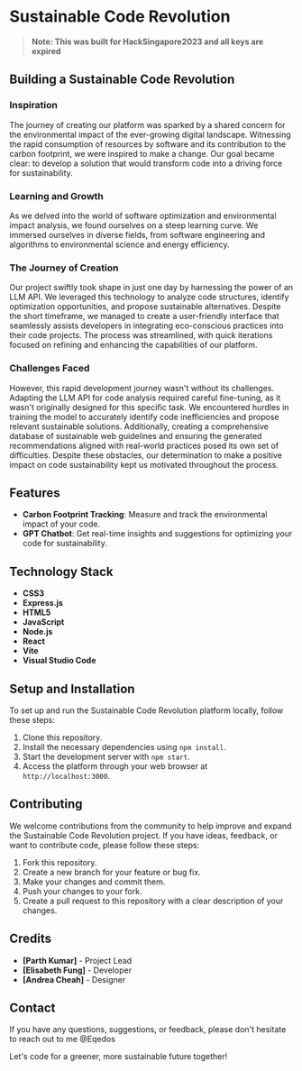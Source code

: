 # Sustainable Code Revolution

 >**Note: This was built for HackSingapore2023 and all keys are expired**
## Building a Sustainable Code Revolution

### Inspiration
The journey of creating our platform was sparked by a shared concern for the environmental impact of the ever-growing digital landscape. Witnessing the rapid consumption of resources by software and its contribution to the carbon footprint, we were inspired to make a change. Our goal became clear: to develop a solution that would transform code into a driving force for sustainability.

### Learning and Growth
As we delved into the world of software optimization and environmental impact analysis, we found ourselves on a steep learning curve. We immersed ourselves in diverse fields, from software engineering and algorithms to environmental science and energy efficiency.

### The Journey of Creation
Our project swiftly took shape in just one day by harnessing the power of an LLM API. We leveraged this technology to analyze code structures, identify optimization opportunities, and propose sustainable alternatives. Despite the short timeframe, we managed to create a user-friendly interface that seamlessly assists developers in integrating eco-conscious practices into their code projects. The process was streamlined, with quick iterations focused on refining and enhancing the capabilities of our platform.

### Challenges Faced
However, this rapid development journey wasn't without its challenges. Adapting the LLM API for code analysis required careful fine-tuning, as it wasn't originally designed for this specific task. We encountered hurdles in training the model to accurately identify code inefficiencies and propose relevant sustainable solutions. Additionally, creating a comprehensive database of sustainable web guidelines and ensuring the generated recommendations aligned with real-world practices posed its own set of difficulties. Despite these obstacles, our determination to make a positive impact on code sustainability kept us motivated throughout the process.

## Features
- **Carbon Footprint Tracking**: Measure and track the environmental impact of your code.
- **GPT Chatbot**: Get real-time insights and suggestions for optimizing your code for sustainability.

## Technology Stack
- **CSS3**
- **Express.js**
- **HTML5**
- **JavaScript**
- **Node.js**
- **React**
- **Vite**
- **Visual Studio Code**

## Setup and Installation
To set up and run the Sustainable Code Revolution platform locally, follow these steps:

1. Clone this repository.
2. Install the necessary dependencies using `npm install`.
3. Start the development server with `npm start`.
4. Access the platform through your web browser at `http://localhost:3000`.

## Contributing
We welcome contributions from the community to help improve and expand the Sustainable Code Revolution project. If you have ideas, feedback, or want to contribute code, please follow these steps:

1. Fork this repository.
2. Create a new branch for your feature or bug fix.
3. Make your changes and commit them.
4. Push your changes to your fork.
5. Create a pull request to this repository with a clear description of your changes.

## Credits
- **[Parth Kumar]** - Project Lead
- **[Elisabeth Fung]** - Developer
- **[Andrea Cheah]** - Designer



## Contact
If you have any questions, suggestions, or feedback, please don't hesitate to reach out to me @Eqedos

Let's code for a greener, more sustainable future together!
